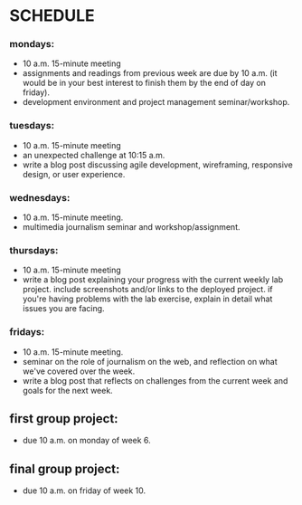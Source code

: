 # SCHEDULE  

### mondays:  
- 10 a.m. 15-minute meeting  
- assignments and readings from previous week are due by 10 a.m. (it would be in your best interest to finish them by the end of day on friday).  
- development environment and project management seminar/workshop.  


### tuesdays:  
- 10 a.m. 15-minute meeting  
- an unexpected challenge at 10:15 a.m.  
- write a blog post discussing agile development, wireframing, responsive design, or user experience.  


### wednesdays:  
- 10 a.m. 15-minute meeting.  
- multimedia journalism seminar and workshop/assignment.  


### thursdays:  
- 10 a.m. 15-minute meeting  
- write a blog post explaining your progress with the current weekly lab project. include screenshots and/or links to the deployed project. if you're having problems with the lab exercise, explain in detail what issues you are facing.  


### fridays:  
- 10 a.m. 15-minute meeting.  
- seminar on the role of journalism on the web, and reflection on what we've covered over the week.  
- write a blog post that reflects on challenges from the current week and goals for the next week.  



## first group project:  
- due 10 a.m. on monday of week 6.  


## final group project:
- due 10 a.m. on friday of week 10.  
